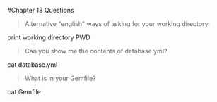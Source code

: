 #Chapter 13 Questions

>Alternative "english" ways of asking for your working directory:

print working directory PWD

>Can you show me the contents of database.yml?

cat database.yml

>What is in your Gemfile?

cat Gemfile

